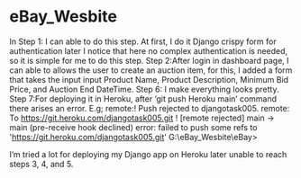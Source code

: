 # eBay_Wesbite

In Step 1: I can able to do this step. At first, I do it Django crispy form for authentication later I notice that here no complex authentication is needed, so it is simple for me to do this step.
Step 2:After login in dashboard page, I can able to allows the user to create an auction item, for this, I added a form that takes the input input
Product Name, Product Description, Minimum Bid Price, and Auction
End DateTime.
Step 6: I make everything looks pretty.
Step 7:For deploying it in Heroku, after ‘git push Heroku main’ command there arises an error. E.g;
remote:!       Push rejected to djangotask005.
remote:
To https://git.heroku.com/djangotask005.git
 ! [remote rejected] main -> main (pre-receive hook declined)
error: failed to push some refs to 'https://git.heroku.com/djangotask005.git'
G:\eBay_Wesbite\eBay>

I’m tried a lot for deploying my Django app on Heroku later unable to reach steps 3, 4, and 5. 

